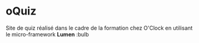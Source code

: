 # oQuiz

Site de quiz réalisé dans le cadre de la formation chez O'Clock en utilisant le micro-framework **Lumen** :bulb
